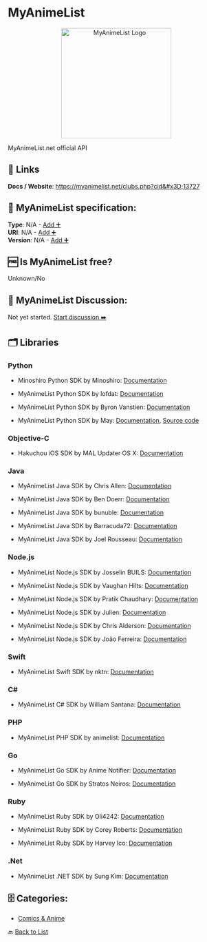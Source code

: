 # MyAnimeList
<p align="center">
    <img width="256" src="https://raw.githubusercontent.com/apis-list/apis-list/main/apis/myanimelist/logo_256x256.png" alt="MyAnimeList Logo"/>
</p>
MyAnimeList.net official API

##  🔗 Links
**Docs / Website**: https://myanimelist.net/clubs.php?cid&#x3D;13727

## 🧬 MyAnimeList specification:
**Type**: N/A - [Add ➕](https://github.com/apis-list/apis-list/edit/main/apis-list.yaml)  
**URI**: N/A - [Add ➕](https://github.com/apis-list/apis-list/edit/main/apis-list.yaml)  
**Version**: N/A - [Add ➕](https://github.com/apis-list/apis-list/edit/main/apis-list.yaml)

## 🆓 Is MyAnimeList free?
 Unknown/No 

## 💬 MyAnimeList Discussion:
Not yet started. [Start discussion ➡️](https://github.com/apis-list/apis-list/discussions/new)

## 🗂️ Libraries
### Python
- Minoshiro Python SDK by Minoshiro: [Documentation](https://github.com/Mino-shiro/Minoshiro)

- MyAnimeList Python SDK by lofdat: [Documentation](https://github.com/lofdat/YetAnotherMALAPI)

- MyAnimeList Python SDK by Byron Vanstien: [Documentation](https://github.com/GetRektByMe/Pyanimelist)

- MyAnimeList Python SDK by May: [Documentation](https://pypi.python.org/pypi/spice-api/1.0.3), [Source code](https://github.com/Utagai/spice)

### Objective-C
- Hakuchou iOS SDK by MAL Updater OS X: [Documentation](https://github.com/Atelier-Shiori/Hakuchou)

### Java
- MyAnimeList Java SDK by Chris Allen: [Documentation](https://github.com/thegreatchrispy/mal4j)

- MyAnimeList Java SDK by Ben Doerr: [Documentation](https://github.com/bendoerr/mal-java-client)

- MyAnimeList Java SDK by bunuble: [Documentation](https://github.com/bunuble/MAL-Java-Wrapper)

- MyAnimeList Java SDK by Barracuda72: [Documentation](https://github.com/Barracuda72/MALApi)

- MyAnimeList Java SDK by Joel Rousseau: [Documentation](https://github.com/v4lproik/myanimelist-api)

### Node.js
- MyAnimeList Node.js SDK by Josselin BUILS: [Documentation](https://github.com/josselinbuils/MALVApi)

- MyAnimeList Node.js SDK by Vaughan Hilts: [Documentation](https://github.com/hilts-vaughan/otaku-scraper)

- MyAnimeList Node.js SDK by Pratik Chaudhary: [Documentation](https://github.com/abs-zero/node-mal)

- MyAnimeList Node.js SDK by Julien: [Documentation](https://github.com/jballanger/chinmei)

- MyAnimeList Node.js SDK by Chris Alderson: [Documentation](https://github.com/ChrisAlderson/mal-api)

- MyAnimeList Node.js SDK by João Ferreira: [Documentation](https://github.com/lubien/popura)

### Swift
- MyAnimeList Swift SDK by nktn: [Documentation](https://github.com/nktn/MalKit)

### C#
- MyAnimeList C# SDK by William Santana: [Documentation](https://github.com/wmer/MyAnimeListApiConsumer)

### PHP
- MyAnimeList PHP SDK by animelist: [Documentation](https://github.com/animelist/mal-api)

### Go
- MyAnimeList Go SDK by Anime Notifier: [Documentation](https://github.com/animenotifier/mal)

- MyAnimeList Go SDK by Stratos Neiros: [Documentation](https://github.com/nstratos/go-myanimelist)

### Ruby
- MyAnimeList Ruby SDK by Oli4242: [Documentation](https://github.com/Oli4242/myanimelist_client)

- MyAnimeList Ruby SDK by Corey Roberts: [Documentation](https://github.com/croberts22/railgun)

- MyAnimeList Ruby SDK by Harvey Ico: [Documentation](https://github.com/harveyico/myanimelist)

### .Net
- MyAnimeList .NET SDK by Sung Kim: [Documentation](https://github.com/dance2die/MyAnimeListSharp)


## 🗄️ Categories:
- [Comics & Anime](https://github.com/apis-list/apis-list#comics--anime-)

🔙  [Back to List](https://github.com/apis-list/apis-list)
